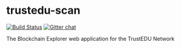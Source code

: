 # trustedu-scan
[![Build Status](https://travis-ci.org/TrustEDU/trustedu-scan.svg?branch=master)](https://travis-ci.org/TrustEDU/trustedu-scan)  [![Gitter chat](https://badges.gitter.im/TrustEDU/gitter.png)](https://gitter.im/TrustEDU/Developers)

The Blockchain Explorer web application for the TrustEDU Network

